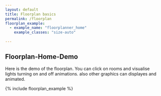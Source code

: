 ```yaml
---
layout: default
title: Floorplan basics
permalink: /floorplan
floorplan_example:
  - example_name: "floorplanner_home"
    example_classes: "size-auto"
  
---
```


## Floorplan-Home-Demo

Here is the demo of the floorplan. You can click on rooms and visualise lights turning on and off animations. also other graphics can displayes and animated.

{% include floorplan_example %}



